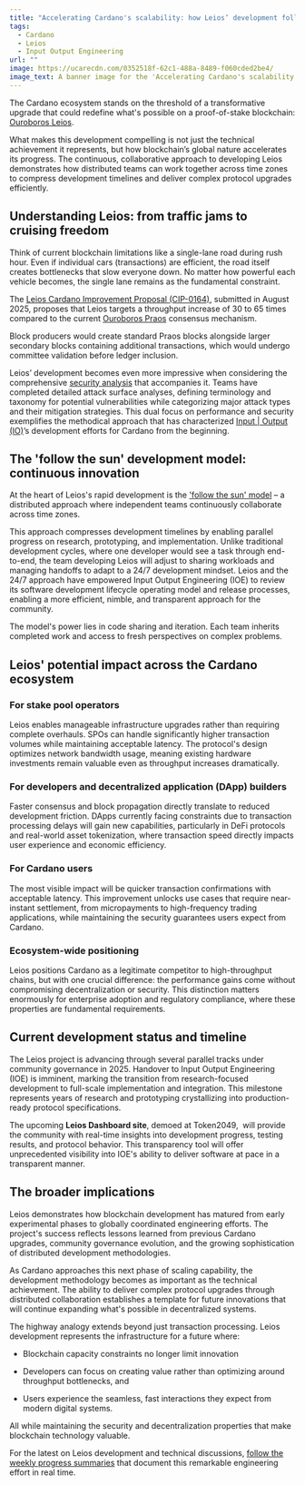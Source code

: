```yaml
---
title: "Accelerating Cardano's scalability: how Leios’ development follows the sun"
tags:
  - Cardano
  - Leios
  - Input Output Engineering
url: ""
image: https://ucarecdn.com/0352518f-62c1-488a-8489-f060cded2be4/
image_text: A banner image for the 'Accelerating Cardano's scalability' article.
---
```


The Cardano ecosystem stands on the threshold of a transformative upgrade that could redefine what's possible on a proof-of-stake blockchain: [Ouroboros Leios](https://leios.cardano-scaling.org/docs/roadmap).

What makes this development compelling is not just the technical achievement it represents, but how blockchain’s global nature accelerates its progress. The continuous, collaborative approach to developing Leios demonstrates how distributed teams can work together across time zones to compress development timelines and deliver complex protocol upgrades efficiently.

## Understanding Leios: from traffic jams to cruising freedom

Think of current blockchain limitations like a single-lane road during rush hour. Even if individual cars (transactions) are efficient, the road itself creates bottlenecks that slow everyone down. No matter how powerful each vehicle becomes, the single lane remains as the fundamental constraint.

The [Leios Cardano Improvement Proposal (CIP-0164)](https://github.com/cardano-scaling/CIPs/blob/leios/CIP-0164/README.md), submitted in August 2025, proposes that Leios targets a throughput increase of 30 to 65 times compared to the current [Ouroboros Praos](https://iohk.io/en/research/library/papers/ouroboros-praos-an-adaptively-secure-semi-synchronous-proof-of-stake-protocol/) consensus mechanism.

Block producers would create standard Praos blocks alongside larger secondary blocks containing additional transactions, which would undergo committee validation before ledger inclusion.

Leios’ development becomes even more impressive when considering the comprehensive [security analysis](https://leios.cardano-scaling.org/news/2025/07/01/weekly-progress-summary) that accompanies it. Teams have completed detailed attack surface analyses, defining terminology and taxonomy for potential vulnerabilities while categorizing major attack types and their mitigation strategies. This dual focus on performance and security exemplifies the methodical approach that has characterized [Input | Output (IO)](https://iohk.io/en/about/)’s development efforts for Cardano from the beginning.

## The 'follow the sun' development model: continuous innovation

At the heart of Leios's rapid development is the ['follow the sun' model](https://follow-the-sun.github.io/) – a distributed approach where independent teams continuously collaborate across time zones.

This approach compresses development timelines by enabling parallel progress on research, prototyping, and implementation. Unlike traditional development cycles, where one developer would see a task through end-to-end, the team developing Leios will adjust to sharing workloads and managing handoffs to adapt to a 24/7 development mindset. Leios and the 24/7 approach have empowered Input Output Engineering (IOE) to review its software development lifecycle operating model and release processes, enabling a more efficient, nimble, and transparent approach for the community.

The model's power lies in code sharing and iteration. Each team inherits completed work and access to fresh perspectives on complex problems.

## Leios' potential impact across the Cardano ecosystem

### For stake pool operators

Leios enables manageable infrastructure upgrades rather than requiring complete overhauls. SPOs can handle significantly higher transaction volumes while maintaining acceptable latency. The protocol's design optimizes network bandwidth usage, meaning existing hardware investments remain valuable even as throughput increases dramatically.

### For developers and decentralized application (DApp) builders

Faster consensus and block propagation directly translate to reduced development friction. DApps currently facing constraints due to transaction processing delays will gain new capabilities, particularly in DeFi protocols and real-world asset tokenization, where transaction speed directly impacts user experience and economic efficiency.

### For Cardano users

The most visible impact will be quicker transaction confirmations with acceptable latency. This improvement unlocks use cases that require near-instant settlement, from micropayments to high-frequency trading applications, while maintaining the security guarantees users expect from Cardano.

### Ecosystem-wide positioning

Leios positions Cardano as a legitimate competitor to high-throughput chains, but with one crucial difference: the performance gains come without compromising decentralization or security. This distinction matters enormously for enterprise adoption and regulatory compliance, where these properties are fundamental requirements.

## Current development status and timeline

The Leios project is advancing through several parallel tracks under community governance in 2025. Handover to Input Output Engineering (IOE) is imminent, marking the transition from research-focused development to full-scale implementation and integration. This milestone represents years of research and prototyping crystallizing into production-ready protocol specifications.

The upcoming **Leios Dashboard site**, demoed at Token2049,  will provide the community with real-time insights into development progress, testing results, and protocol behavior. This transparency tool will offer unprecedented visibility into IOE's ability to deliver software at pace in a transparent manner.

## The broader implications

Leios demonstrates how blockchain development has matured from early experimental phases to globally coordinated engineering efforts. The project's success reflects lessons learned from previous Cardano upgrades, community governance evolution, and the growing sophistication of distributed development methodologies.

As Cardano approaches this next phase of scaling capability, the development methodology becomes as important as the technical achievement. The ability to deliver complex protocol upgrades through distributed collaboration establishes a template for future innovations that will continue expanding what's possible in decentralized systems.

The highway analogy extends beyond just transaction processing. Leios development represents the infrastructure for a future where:

*   Blockchain capacity constraints no longer limit innovation
    
*   Developers can focus on creating value rather than optimizing around throughput bottlenecks, and 
    
*   Users experience the seamless, fast interactions they expect from modern digital systems.
    

All while maintaining the security and decentralization properties that make blockchain technology valuable.

For the latest on Leios development and technical discussions, [follow the weekly progress summaries](https://leios.cardano-scaling.org/news) that document this remarkable engineering effort in real time.

